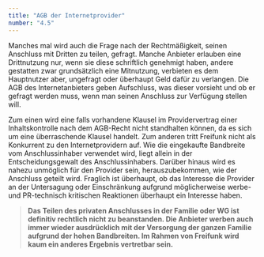 ```yaml
---
title: "AGB der Internetprovider"
number: "4.5"
---
```


Manches mal wird auch die Frage nach der Rechtmäßigkeit, seinen Anschluss mit Dritten zu teilen, gefragt. Manche Anbieter erlauben eine Drittnutzung nur, wenn sie diese schriftlich genehmigt haben, andere gestatten zwar grundsätzlich eine Mitnutzung, verbieten es dem Hauptnutzer aber, ungefragt oder überhaupt Geld dafür zu verlangen. Die AGB des Internetanbieters geben Aufschluss, was dieser vorsieht und ob er gefragt
werden muss, wenn man seinen Anschluss zur Verfügung stellen will.

Zum einen wird eine falls vorhandene Klausel im Providervertrag einer Inhaltskontrolle nach dem AGB-Recht nicht standhalten können, da es sich um eine überraschende Klausel handelt. Zum anderen tritt Freifunk nicht als Konkurrent zu den Internetprovidern auf. Wie die eingekaufte Bandbreite vom Anschlussinhaber verwendet wird, liegt allein in der Entscheidungsgewalt des Anschlussinhabers. Darüber hinaus wird es nahezu unmöglich für den Provider sein, herauszubekommen, wie der Anschluss geteilt wird. Fraglich ist überhaupt, ob das Interesse die Provider an der Untersagung oder Einschränkung aufgrund möglicherweise werbe- und PR-technisch kritischen Reaktionen überhaupt ein Interesse haben.

> **Das Teilen des privaten Anschlusses in der Familie oder WG ist definitiv rechtlich nicht zu beanstanden. Die Anbieter werben auch immer wieder ausdrücklich mit der Versorgung der ganzen Familie aufgrund der hohen Bandbreiten. Im Rahmen von Freifunk wird kaum ein anderes Ergebnis vertretbar sein.**